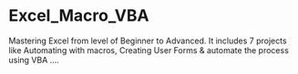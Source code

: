 # Excel_Macro_VBA
Mastering Excel from level of Beginner to Advanced. It includes 7 projects like Automating with macros, Creating User Forms &amp; automate the process using VBA ....
